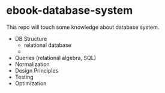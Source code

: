 # ebook-database-system
This repo will touch some knowledge about database system.


- DB Structure
  - relational database
  *
- Queries (relational algebra, SQL)
- Normalization
- Design Principles
- Testing
- Optimization
